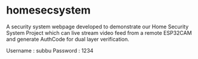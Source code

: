 # homesecsystem

A security system webpage developed to demonstrate our Home Security System Project which can live stream video feed from a remote ESP32CAM and generate AuthCode for dual layer verification.

Username : subbu
Password : 1234
